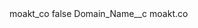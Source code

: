 <?xml version="1.0" encoding="UTF-8"?>
<CustomMetadata xmlns="http://soap.sforce.com/2006/04/metadata" xmlns:xsi="http://www.w3.org/2001/XMLSchema-instance" xmlns:xsd="http://www.w3.org/2001/XMLSchema">
    <label>moakt_co</label>
    <protected>false</protected>
    <values>
        <field>Domain_Name__c</field>
        <value xsi:type="xsd:string">moakt.co</value>
    </values>
</CustomMetadata>
